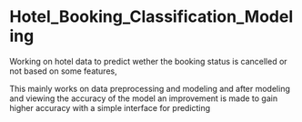 # Hotel_Booking_Classification_Modeling
Working on hotel data to predict wether the booking status is cancelled or not based on some features,

This mainly works on data preprocessing and modeling and after modeling and viewing the accuracy of the model an improvement is made to gain higher accuracy with a simple interface for predicting 
